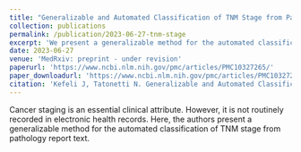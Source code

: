 ```yaml
---
title: "Generalizable and Automated Classification of TNM Stage from Pathology Reports with External Validation"
collection: publications
permalink: /publication/2023-06-27-tnm-stage
excerpt: 'We present a generalizable method for the automated classification of TNM stage from pathology report text'
date: 2023-06-27
venue: 'MedRxiv: preprint - under revision'
paperurl: 'https://www.ncbi.nlm.nih.gov/pmc/articles/PMC10327265/'
paper_downloadurl: 'https://www.ncbi.nlm.nih.gov/pmc/articles/PMC10327265/pdf/nihpp-2023.06.26.23291912v1.pdf'
citation: 'Kefeli J, Tatonetti N. Generalizable and Automated Classification of TNM Stage from Pathology Reports with External Validation. medRxiv [Preprint]. 2023 Jun 27:2023.06.26.23291912. doi: 10.1101/2023.06.26.23291912. PMID: 37425701; PMCID: PMC10327265.'
---
```


Cancer staging is an essential clinical attribute. However, it is not routinely recorded in electronic health records. Here, the authors present a generalizable method for the automated classification of TNM stage from pathology report text. 
